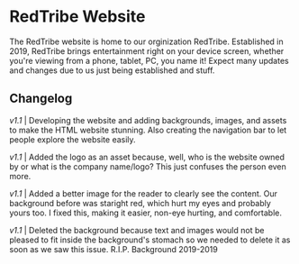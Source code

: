 # RedTribe Website
The RedTribe website is home to our orginization RedTribe. Established in 2019, RedTribe brings entertainment right on your device screen, whether you're viewing from a phone, tablet, PC, you name it! Expect many updates and changes due to us just being established and stuff.

## Changelog
*v1.1* | Developing the website and adding backgrounds, images, and assets to make the HTML website stunning. Also creating the navigation bar to let people explore the website easily.

*v1.1* | Added the logo as an asset because, well, who is the website owned by or what is the company name/logo? This just confuses the person even more.

*v1.1* | Added a better image for the reader to clearly see the content. Our background before was staright red, which hurt my eyes and probably yours too. I fixed this, making it easier, non-eye hurting, and comfortable.

*v1.1* | Deleted the background because text and images would not be pleased to fit inside the background's stomach so we needed to delete it as soon as we saw this issue. R.I.P. Background 2019-2019
